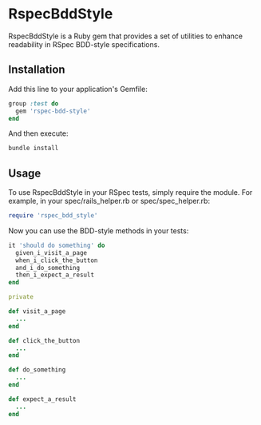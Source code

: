 # RspecBddStyle

RspecBddStyle is a Ruby gem that provides a set of utilities to enhance readability in RSpec BDD-style specifications.

## Installation

Add this line to your application's Gemfile:

```ruby
group :test do
  gem 'rspec-bdd-style'
end
```

And then execute:

```ruby
bundle install
```

## Usage

To use RspecBddStyle in your RSpec tests, simply require the module. For example, in your spec/rails_helper.rb or spec/spec_helper.rb:

```ruby
require 'rspec_bdd_style'
```

Now you can use the BDD-style methods in your tests:

```ruby
it 'should do something' do
  given_i_visit_a_page
  when_i_click_the_button
  and_i_do_something
  then_i_expect_a_result
end

private 

def visit_a_page
  ...
end

def click_the_button
  ...
end

def do_something
  ...
end

def expect_a_result
  ...
end
```
